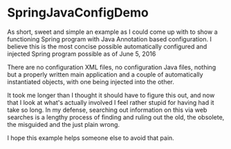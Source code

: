 # SpringJavaConfigDemo
As short, sweet and simple an example as I could come up with to show a functioning Spring program with Java Annotation based configuration.  I believe this is the most concise possible automatically configured and injected Spring program possible as of June 5, 2016

There are no configuration XML files, no configuration Java files, nothing but a properly written main application and a couple of
automatically instantiated objects, with one being injected into the other.

It took me longer than I thought it should have to figure this out, and now that I look at what's actually involved I feel rather stupid for having had it take so long.  In my defense, searching out information on this via web searches is a lengthy process of finding and ruling out the old, the obsolete, the misguided and the just plain wrong.

I hope this example helps someone else to avoid that pain.
